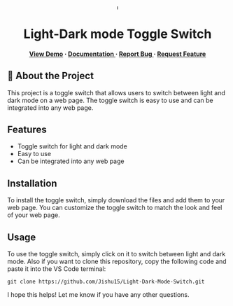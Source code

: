 <div align='center'>

<img src=https://github.com/Jishu15/Light-Dark-Mode-Switch/assets/105670310/b5533683-68df-463e-949c-944a1fa04155 alt="logo" width=10 height=10 />

<h1>Light-Dark mode Toggle Switch</h1>
<h4> <a href=https://lgtdrk.netlify.app/>View Demo</a> <span> · </span> <a href="https://github.com/Jishu15/Light-Dark-Mode-Switch/blob/master/README.md"> Documentation </a> <span> · </span> <a href="https://github.com/Jishu15/Light-Dark-Mode-Switch/issues"> Report Bug </a> <span> · </span> <a href="https://github.com/Jishu15/Light-Dark-Mode-Switch/issues"> Request Feature </a> </h4>

</div>

## :star2: About the Project
This project is a toggle switch that allows users to switch between light and dark mode on a web page. The toggle switch is easy to use and can be integrated into any web page.

## Features
* Toggle switch for light and dark mode
* Easy to use
* Can be integrated into any web page

## Installation
To install the toggle switch, simply download the files and add them to your web page. You can customize the toggle switch to match the look and feel of your web page.

## Usage
To use the toggle switch, simply click on it to switch between light and dark mode. Also if you want to clone this repository, copy the following code and paste it into the VS Code terminal:

```git clone https://github.com/Jishu15/Light-Dark-Mode-Switch.git```



I hope this helps! Let me know if you have any other questions.
